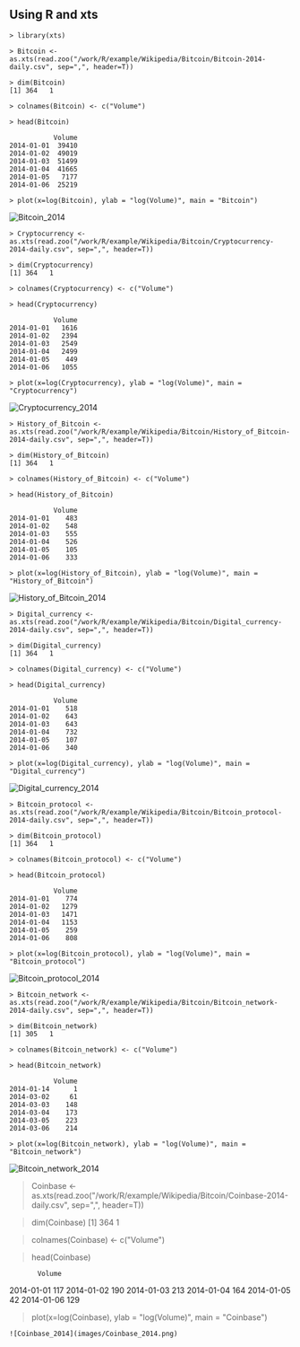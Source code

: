 ## Using R and xts

~~~
> library(xts)

> Bitcoin <- as.xts(read.zoo("/work/R/example/Wikipedia/Bitcoin/Bitcoin-2014-daily.csv", sep=",", header=T))

> dim(Bitcoin)
[1] 364   1

> colnames(Bitcoin) <- c("Volume")

> head(Bitcoin)

           Volume
2014-01-01  39410
2014-01-02  49019
2014-01-03  51499
2014-01-04  41665
2014-01-05   7177
2014-01-06  25219

> plot(x=log(Bitcoin), ylab = "log(Volume)", main = "Bitcoin")
~~~
![Bitcoin_2014](images/Bitcoin_2014.png)


~~~
> Cryptocurrency <- as.xts(read.zoo("/work/R/example/Wikipedia/Bitcoin/Cryptocurrency-2014-daily.csv", sep=",", header=T))

> dim(Cryptocurrency)
[1] 364   1

> colnames(Cryptocurrency) <- c("Volume")

> head(Cryptocurrency)

           Volume
2014-01-01   1616
2014-01-02   2394
2014-01-03   2549
2014-01-04   2499
2014-01-05    449
2014-01-06   1055

> plot(x=log(Cryptocurrency), ylab = "log(Volume)", main = "Cryptocurrency")
~~~
![Cryptocurrency_2014](images/Cryptocurrency_2014.png)


~~~
> History_of_Bitcoin <- as.xts(read.zoo("/work/R/example/Wikipedia/Bitcoin/History_of_Bitcoin-2014-daily.csv", sep=",", header=T))

> dim(History_of_Bitcoin)
[1] 364   1

> colnames(History_of_Bitcoin) <- c("Volume")

> head(History_of_Bitcoin)

           Volume
2014-01-01    483
2014-01-02    548
2014-01-03    555
2014-01-04    526
2014-01-05    105
2014-01-06    333

> plot(x=log(History_of_Bitcoin), ylab = "log(Volume)", main = "History_of_Bitcoin")
~~~
![History_of_Bitcoin_2014](images/History_of_Bitcoin_2014.png)


~~~
> Digital_currency <- as.xts(read.zoo("/work/R/example/Wikipedia/Bitcoin/Digital_currency-2014-daily.csv", sep=",", header=T))

> dim(Digital_currency)
[1] 364   1

> colnames(Digital_currency) <- c("Volume")

> head(Digital_currency)

           Volume
2014-01-01    518
2014-01-02    643
2014-01-03    643
2014-01-04    732
2014-01-05    107
2014-01-06    340

> plot(x=log(Digital_currency), ylab = "log(Volume)", main = "Digital_currency")
~~~
![Digital_currency_2014](images/Digital_currency_2014.png)


~~~
> Bitcoin_protocol <- as.xts(read.zoo("/work/R/example/Wikipedia/Bitcoin/Bitcoin_protocol-2014-daily.csv", sep=",", header=T))

> dim(Bitcoin_protocol)
[1] 364   1

> colnames(Bitcoin_protocol) <- c("Volume")

> head(Bitcoin_protocol)

           Volume
2014-01-01    774
2014-01-02   1279
2014-01-03   1471
2014-01-04   1153
2014-01-05    259
2014-01-06    808

> plot(x=log(Bitcoin_protocol), ylab = "log(Volume)", main = "Bitcoin_protocol")
~~~
![Bitcoin_protocol_2014](images/Bitcoin_protocol_2014.png)


~~~
> Bitcoin_network <- as.xts(read.zoo("/work/R/example/Wikipedia/Bitcoin/Bitcoin_network-2014-daily.csv", sep=",", header=T))

> dim(Bitcoin_network)
[1] 305   1

> colnames(Bitcoin_network) <- c("Volume")

> head(Bitcoin_network)

           Volume
2014-01-14      1
2014-03-02     61
2014-03-03    148
2014-03-04    173
2014-03-05    223
2014-03-06    214

> plot(x=log(Bitcoin_network), ylab = "log(Volume)", main = "Bitcoin_network")
~~~
![Bitcoin_network_2014](images/Bitcoin_network_2014.png)


> Coinbase <- as.xts(read.zoo("/work/R/example/Wikipedia/Bitcoin/Coinbase-2014-daily.csv", sep=",", header=T))

> dim(Coinbase)
[1] 364   1

> colnames(Coinbase) <- c("Volume")

> head(Coinbase)

           Volume
2014-01-01    117
2014-01-02    190
2014-01-03    213
2014-01-04    164
2014-01-05     42
2014-01-06    129

> plot(x=log(Coinbase), ylab = "log(Volume)", main = "Coinbase")
~~~
![Coinbase_2014](images/Coinbase_2014.png)

